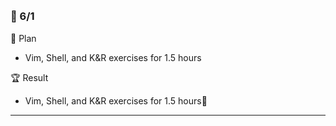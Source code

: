 <br><h3>:pushpin: 6/1　</h3>
:dart: Plan
- Vim, Shell, and K&R exercises for 1.5 hours

:trophy: Result
- Vim, Shell, and K&R exercises for 1.5 hours:100:


---
